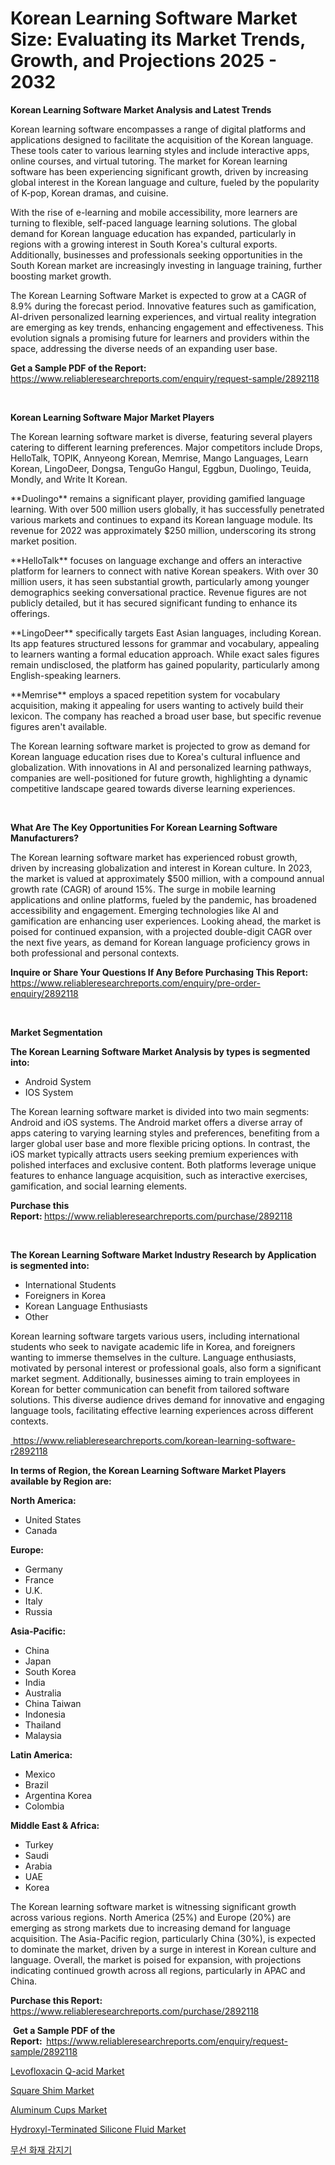 <p><h1>Korean Learning Software Market Size: Evaluating its Market Trends, Growth, and Projections 2025 - 2032</h1></p><p><strong>Korean Learning Software Market Analysis and Latest Trends</strong></p>
<p><p>Korean learning software encompasses a range of digital platforms and applications designed to facilitate the acquisition of the Korean language. These tools cater to various learning styles and include interactive apps, online courses, and virtual tutoring. The market for Korean learning software has been experiencing significant growth, driven by increasing global interest in the Korean language and culture, fueled by the popularity of K-pop, Korean dramas, and cuisine.</p><p>With the rise of e-learning and mobile accessibility, more learners are turning to flexible, self-paced language learning solutions. The global demand for Korean language education has expanded, particularly in regions with a growing interest in South Korea's cultural exports. Additionally, businesses and professionals seeking opportunities in the South Korean market are increasingly investing in language training, further boosting market growth.</p><p>The Korean Learning Software Market is expected to grow at a CAGR of 8.9% during the forecast period. Innovative features such as gamification, AI-driven personalized learning experiences, and virtual reality integration are emerging as key trends, enhancing engagement and effectiveness. This evolution signals a promising future for learners and providers within the space, addressing the diverse needs of an expanding user base.</p></p>
<p><strong>Get a Sample PDF of the Report:&nbsp;</strong> <a href="https://www.reliableresearchreports.com/enquiry/request-sample/2892118?utm_campaign=40&utm_medium=2&utm_source=Github&utm_content=ia&utm_term=15032025&utm_id=korean-learning-software">https://www.reliableresearchreports.com/enquiry/request-sample/2892118</a></p>
<p>&nbsp;</p>
<p><strong>Korean Learning Software Major Market Players</strong></p>
<p><p>The Korean learning software market is diverse, featuring several players catering to different learning preferences. Major competitors include Drops, HelloTalk, TOPIK, Annyeong Korean, Memrise, Mango Languages, Learn Korean, LingoDeer, Dongsa, TenguGo Hangul, Eggbun, Duolingo, Teuida, Mondly, and Write It Korean.</p><p>**Duolingo** remains a significant player, providing gamified language learning. With over 500 million users globally, it has successfully penetrated various markets and continues to expand its Korean language module. Its revenue for 2022 was approximately $250 million, underscoring its strong market position.</p><p>**HelloTalk** focuses on language exchange and offers an interactive platform for learners to connect with native Korean speakers. With over 30 million users, it has seen substantial growth, particularly among younger demographics seeking conversational practice. Revenue figures are not publicly detailed, but it has secured significant funding to enhance its offerings.</p><p>**LingoDeer** specifically targets East Asian languages, including Korean. Its app features structured lessons for grammar and vocabulary, appealing to learners wanting a formal education approach. While exact sales figures remain undisclosed, the platform has gained popularity, particularly among English-speaking learners.</p><p>**Memrise** employs a spaced repetition system for vocabulary acquisition, making it appealing for users wanting to actively build their lexicon. The company has reached a broad user base, but specific revenue figures aren't available.</p><p>The Korean learning software market is projected to grow as demand for Korean language education rises due to Korea's cultural influence and globalization. With innovations in AI and personalized learning pathways, companies are well-positioned for future growth, highlighting a dynamic competitive landscape geared towards diverse learning experiences.</p></p>
<p>&nbsp;</p>
<p><strong>What Are The Key Opportunities For Korean Learning Software Manufacturers?</strong></p>
<p><p>The Korean learning software market has experienced robust growth, driven by increasing globalization and interest in Korean culture. In 2023, the market is valued at approximately $500 million, with a compound annual growth rate (CAGR) of around 15%. The surge in mobile learning applications and online platforms, fueled by the pandemic, has broadened accessibility and engagement. Emerging technologies like AI and gamification are enhancing user experiences. Looking ahead, the market is poised for continued expansion, with a projected double-digit CAGR over the next five years, as demand for Korean language proficiency grows in both professional and personal contexts.</p></p>
<p><strong>Inquire or Share Your Questions If Any Before Purchasing This Report:</strong> <a href="https://www.reliableresearchreports.com/enquiry/pre-order-enquiry/2892118?utm_campaign=40&utm_medium=2&utm_source=Github&utm_content=ia&utm_term=15032025&utm_id=korean-learning-software">https://www.reliableresearchreports.com/enquiry/pre-order-enquiry/2892118</a></p>
<p>&nbsp;</p>
<p><strong>Market Segmentation</strong></p>
<p><strong>The Korean Learning Software Market Analysis by types is segmented into:</strong></p>
<p><ul><li>Android System</li><li>IOS System</li></ul></p>
<p><p>The Korean learning software market is divided into two main segments: Android and iOS systems. The Android market offers a diverse array of apps catering to varying learning styles and preferences, benefiting from a larger global user base and more flexible pricing options. In contrast, the iOS market typically attracts users seeking premium experiences with polished interfaces and exclusive content. Both platforms leverage unique features to enhance language acquisition, such as interactive exercises, gamification, and social learning elements.</p></p>
<p><strong>Purchase this Report:&nbsp;</strong><a href="https://www.reliableresearchreports.com/purchase/2892118?utm_campaign=40&utm_medium=2&utm_source=Github&utm_content=ia&utm_term=15032025&utm_id=korean-learning-software">https://www.reliableresearchreports.com/purchase/2892118</a></p>
<p>&nbsp;</p>
<p><strong>The Korean Learning Software Market Industry Research by Application is segmented into:</strong></p>
<p><ul><li>International Students</li><li>Foreigners in Korea</li><li>Korean Language Enthusiasts</li><li>Other</li></ul></p>
<p><p>Korean learning software targets various users, including international students who seek to navigate academic life in Korea, and foreigners wanting to immerse themselves in the culture. Language enthusiasts, motivated by personal interest or professional goals, also form a significant market segment. Additionally, businesses aiming to train employees in Korean for better communication can benefit from tailored software solutions. This diverse audience drives demand for innovative and engaging language tools, facilitating effective learning experiences across different contexts.</p></p>
<p><a href="https://www.reliableresearchreports.com/korean-learning-software-r2892118?utm_campaign=40&utm_medium=2&utm_source=Github&utm_content=ia&utm_term=15032025&utm_id=korean-learning-software">&nbsp;https://www.reliableresearchreports.com/korean-learning-software-r2892118</a></p>
<p><strong>In terms of Region, the Korean Learning Software Market Players available by Region are:</strong></p>
<p>
    <p> <strong> North America: </strong>
        <ul>
            <li>United States</li>
            <li>Canada</li>
        </ul>
        </p> 
    <p> <strong> Europe: </strong>
        <ul>
            <li>Germany</li>
            <li>France</li>
            <li>U.K.</li>
            <li>Italy</li>
            <li>Russia</li>
        </ul>
        </p> 
    <p> <strong> Asia-Pacific: </strong>
        <ul>
            <li>China</li>
            <li>Japan</li>
            <li>South Korea</li>
            <li>India</li>
            <li>Australia</li>
            <li>China Taiwan</li>
            <li>Indonesia</li>
            <li>Thailand</li>
            <li>Malaysia</li>
        </ul>
        </p> 
    <p> <strong> Latin America: </strong>
        <ul>
            <li>Mexico</li>
            <li>Brazil</li>
            <li>Argentina Korea</li>
            <li>Colombia</li>
        </ul>
        </p> 
    <p> <strong> Middle East & Africa: </strong>
        <ul>
            <li>Turkey</li>
            <li>Saudi</li>
            <li>Arabia</li>
            <li>UAE</li>
            <li>Korea</li>
        </ul>
    </p>
    </p>
<p><p>The Korean learning software market is witnessing significant growth across various regions. North America (25%) and Europe (20%) are emerging as strong markets due to increasing demand for language acquisition. The Asia-Pacific region, particularly China (30%), is expected to dominate the market, driven by a surge in interest in Korean culture and language. Overall, the market is poised for expansion, with projections indicating continued growth across all regions, particularly in APAC and China.</p></p>
<p><strong>Purchase this Report: </strong><a href="https://www.reliableresearchreports.com/purchase/2892118?utm_campaign=40&utm_medium=2&utm_source=Github&utm_content=ia&utm_term=15032025&utm_id=korean-learning-software">https://www.reliableresearchreports.com/purchase/2892118</a></p>
<p>&nbsp;<strong>Get a Sample PDF of the Report:&nbsp;&nbsp;</strong><a href="https://www.reliableresearchreports.com/enquiry/request-sample/2892118?utm_campaign=40&utm_medium=2&utm_source=Github&utm_content=ia&utm_term=15032025&utm_id=korean-learning-software">https://www.reliableresearchreports.com/enquiry/request-sample/2892118</a></p>
<p><strong></strong></p>
<p><p><a href="https://github.com/ghaligopezf5/Market-Research-Report-List-1/blob/main/levofloxacin-q-acid-market.md?utm_campaign=40&utm_medium=2&utm_source=Github&utm_content=ia&utm_term=15032025&utm_id=korean-learning-software">Levofloxacin Q-acid Market</a></p><p><a href="https://github.com/latzerelfigo48/Market-Research-Report-List-1/blob/main/square-shim-market.md?utm_campaign=40&utm_medium=2&utm_source=Github&utm_content=ia&utm_term=15032025&utm_id=korean-learning-software">Square Shim Market</a></p><p><a href="https://github.com/moratronak3q/Market-Research-Report-List-1/blob/main/aluminum-cups-market.md?utm_campaign=40&utm_medium=2&utm_source=Github&utm_content=ia&utm_term=15032025&utm_id=korean-learning-software">Aluminum Cups Market</a></p><p><a href="https://github.com/reahmmunises/Market-Research-Report-List-1/blob/main/hydroxyl-terminated-silicone-fluid-market.md?utm_campaign=40&utm_medium=2&utm_source=Github&utm_content=ia&utm_term=15032025&utm_id=korean-learning-software">Hydroxyl-Terminated Silicone Fluid Market</a></p><p><a href="https://github.com/sougarounis/Market-Research-Report-List-7/blob/main/502285445770.md?utm_campaign=40&utm_medium=2&utm_source=Github&utm_content=ia&utm_term=15032025&utm_id=korean-learning-software">무선 화재 감지기</a></p></p>